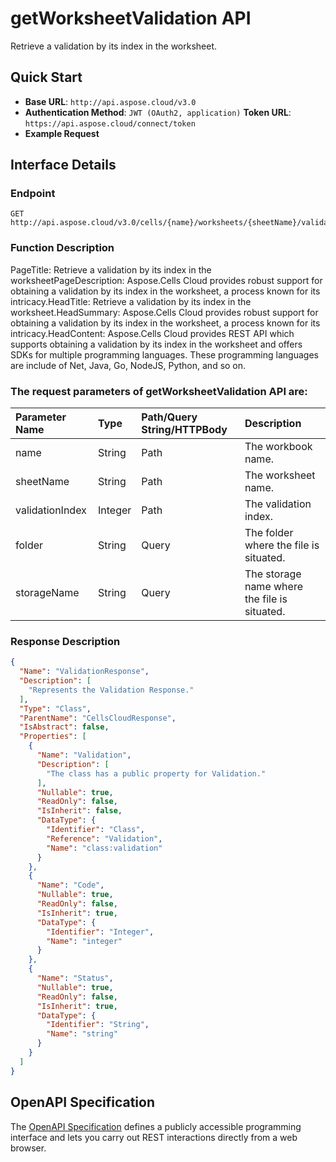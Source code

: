 # **getWorksheetValidation API**

Retrieve a validation by its index in the worksheet. 

## **Quick Start**

- **Base URL**: `http://api.aspose.cloud/v3.0`
- **Authentication Method**: `JWT (OAuth2, application)`  **Token URL**: `https://api.aspose.cloud/connect/token`
- **Example Request** 
<script src="https://gist.github.com/aspose-cells-cloud-gists/8a5b324fdf3e574dbd747c1a1e24b05d.js?file=Example30_GetWorksheetValidation.cs"></script>

## **Interface Details**

### **Endpoint** 

```
GET http://api.aspose.cloud/v3.0/cells/{name}/worksheets/{sheetName}/validations/{validationIndex}
```

### **Function Description**
PageTitle: Retrieve a validation by its index in the worksheetPageDescription: Aspose.Cells Cloud provides robust support for obtaining a validation by its index in the worksheet, a process known for its intricacy.HeadTitle: Retrieve a validation by its index in the worksheet.HeadSummary: Aspose.Cells Cloud provides robust support for obtaining a validation by its index in the worksheet, a process known for its intricacy.HeadContent: Aspose.Cells Cloud provides REST API which supports obtaining a validation by its index in the worksheet and offers SDKs for multiple programming languages. These programming languages are include of Net, Java, Go, NodeJS, Python, and so on.

### The request parameters of **getWorksheetValidation** API are: 

| Parameter Name | Type | Path/Query String/HTTPBody | Description | 
| :- | :- | :- |:- | 
|name|String|Path|The workbook name.|
|sheetName|String|Path|The worksheet name.|
|validationIndex|Integer|Path|The validation index.|
|folder|String|Query|The folder where the file is situated.|
|storageName|String|Query|The storage name where the file is situated.|


### **Response Description**
```json
{
  "Name": "ValidationResponse",
  "Description": [
    "Represents the Validation Response."
  ],
  "Type": "Class",
  "ParentName": "CellsCloudResponse",
  "IsAbstract": false,
  "Properties": [
    {
      "Name": "Validation",
      "Description": [
        "The class has a public property for Validation."
      ],
      "Nullable": true,
      "ReadOnly": false,
      "IsInherit": false,
      "DataType": {
        "Identifier": "Class",
        "Reference": "Validation",
        "Name": "class:validation"
      }
    },
    {
      "Name": "Code",
      "Nullable": true,
      "ReadOnly": false,
      "IsInherit": true,
      "DataType": {
        "Identifier": "Integer",
        "Name": "integer"
      }
    },
    {
      "Name": "Status",
      "Nullable": true,
      "ReadOnly": false,
      "IsInherit": true,
      "DataType": {
        "Identifier": "String",
        "Name": "string"
      }
    }
  ]
}
```

## OpenAPI Specification

The [OpenAPI Specification](https://reference.aspose.cloud/cells/#/WorksheetValidationsController/GetWorksheetValidation) defines a publicly accessible programming interface and lets you carry out REST interactions directly from a web browser.

